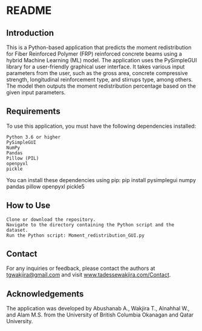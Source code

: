 # README
## Introduction

This is a Python-based application that predicts the moment redistribution for Fiber Reinforced Polymer (FRP) reinforced concrete beams using a hybrid Machine Learning (ML) model. The application uses the PySimpleGUI library for a user-friendly graphical user interface. It takes various input parameters from the user, such as the gross area, concrete compressive strength, longitudinal reinforcement type, and stirrups type, among others. The model then outputs the moment redistribution percentage based on the given input parameters.

## Requirements

To use this application, you must have the following dependencies installed:

    Python 3.6 or higher
    PySimpleGUI
    NumPy
    Pandas
    Pillow (PIL)
    openpyxl
    pickle
    
You can install these dependencies using pip:
pip install pysimplegui numpy pandas pillow openpyxl pickle5

## How to Use

    Clone or download the repository.
    Navigate to the directory containing the Python script and the dataset.
    Run the Python script: Moment_redistribution_GUI.py
  
## Contact

For any inquiries or feedback, please contact the authors at tgwakjira@gmail.com and visit www.tadessewakjira.com/Contact.

## Acknowledgements

The application was developed by Abushanab A., Wakjira T., Alnahhal W., and Alam M.S. from the University of British Columbia Okanagan and Qatar University.
